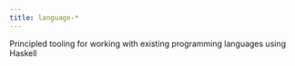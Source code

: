 ```yaml
---
title: language-*
---
```


Principled tooling for working with existing programming languages using Haskell
